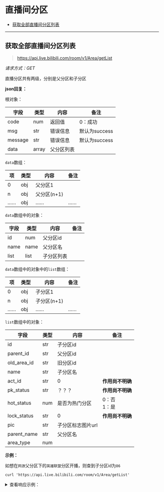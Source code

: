 # 直播间分区

- [获取全部直播间分区列表](#获取全部直播间分区列表)

---

## 获取全部直播间分区列表

> https://api.live.bilibili.com/room/v1/Area/getList

*请求方式：GET*

直播分区共有两级，分别是父分区和子分区

**json回复：**

根对象：

| 字段    | 类型   | 内容       | 备注          |
| ------- | ------ | ---------- | ------------- |
| code    | num    | 返回值     | 0：成功       |
| msg     | str    | 错误信息   | 默认为success |
| message | str    | 错误信息   | 默认为success |
| data    | array | 父分区列表 |               |

`data`数组：

| 项   | 类型 | 内容        | 备注 |
| ---- | ---- | ----------- | ---- |
| 0    | obj  | 父分区1     |      |
| n    | obj  | 父分区(n+1) |      |
| ……   | obj  | ……          | ……   |

`data`数组中的对象：

| 字段 | 类型 | 内容       | 备注 |
| ---- | ---- | ---------- | ---- |
| id   | num  | 父分区id   |      |
| name | name | 父分区名   |      |
| list | list | 子分区列表 |      |

`data`数组中的对象中的`list`数组：

| 项   | 类型 | 内容        | 备注 |
| ---- | ---- | ----------- | ---- |
| 0    | obj  | 子分区1     |      |
| n    | obj  | 子分区(n+1) |      |
| ……   | obj  | ……          | ……   |

`list`数组中的对象：

| 字段        | 类型 | 内容              | 备注             |
| ----------- | ---- | ----------------- | ---------------- |
| id          | str  | 子分区id          |                  |
| parent_id   | str  | 父分区id          |                  |
| old_area_id | str  | 旧分区id          |                  |
| name        | str  | 子分区名          |                  |
| act_id      | str  | 0                 | **作用尚不明确** |
| pk_status   | str  | ？？？            | **作用尚不明确** |
| hot_status  | num  | 是否为热门分区    | 0：否<br />1：是 |
| lock_status | str  | 0                 | **作用尚不明确** |
| pic         | str  | 子分区标志图片url |                  |
| parent_name | str  | 父分区名          |                  |
| area_type   | num  |                   |                  |

**示例：**

如想在`网游`父分区下的`英雄联盟`分区开播，则查到子分区id为`86`

```shell
curl 'https://api.live.bilibili.com/room/v1/Area/getList'
```

<details>
<summary>查看响应示例：</summary>

```json
{
    "code": 0,
    "msg": "success",
    "message": "success",
    "data": [
        {
            "id": 2,
            "name": "网游",
            "list": [
                {
                    "id": "86",
                    "parent_id": "2",
                    "old_area_id": "4",
                    "name": "英雄联盟",
                    "act_id": "0",
                    "pk_status": "0",
                    "hot_status": 1,
                    "lock_status": "0",
                    "pic": "http://i0.hdslb.com/bfs/vc/dcfb14f14ec83e503147a262e7607858b05d7ac0.png",
                    "parent_name": "网游",
                    "area_type": 0
                },
                {
                    "id": "252",
                    "parent_id": "2",
                    "old_area_id": "3",
                    "name": "逃离塔科夫",
                    "act_id": "0",
                    "pk_status": "0",
                    "hot_status": 1,
                    "lock_status": "0",
                    "pic": "http://i0.hdslb.com/bfs/vc/762a7de3dd5fe8165d1d55b232484a017941592f.png",
                    "parent_name": "网游",
                    "area_type": 0
                },
                {
                    "id": "80",
                    "parent_id": "2",
                    "old_area_id": "1",
                    "name": "绝地求生",
                    "act_id": "0",
                    "pk_status": "0",
                    "hot_status": 1,
                    "lock_status": "0",
                    "pic": "http://i0.hdslb.com/bfs/vc/43ca83fdcd10505eaeef1b76cf8ce642a53b94da.png",
                    "parent_name": "网游",
                    "area_type": 0
                },
               …………
            ]
        },
        {
            "id": 3,
            "name": "手游",
            "list": [
                {
                    "id": "35",
                    "parent_id": "3",
                    "old_area_id": "12",
                    "name": "王者荣耀",
                    "act_id": "0",
                    "pk_status": "0",
                    "hot_status": 1,
                    "lock_status": "0",
                    "pic": "http://i0.hdslb.com/bfs/vc/0fefa924760b2dd492a12dddafe179bfa1216918.png",
                    "parent_name": "手游",
                    "area_type": 0
                },
               …………
            ]
        },
        {
            "id": 6,
            "name": "单机",
            "list": [
                {
                    "id": "236",
                    "parent_id": "6",
                    "old_area_id": "1",
                    "name": "主机游戏",
                    "act_id": "0",
                    "pk_status": "0",
                    "hot_status": 1,
                    "lock_status": "0",
                    "pic": "http://i0.hdslb.com/bfs/vc/edb636ee59f902e3134a2790545045bddd70978e.png",
                    "parent_name": "单机",
                    "area_type": 0
                },
               …………
            ]
        },
        {
            "id": 1,
            "name": "娱乐",
            "list": [
                {
                    "id": "21",
                    "parent_id": "1",
                    "old_area_id": "10",
                    "name": "视频唱见",
                    "act_id": "0",
                    "pk_status": "1",
                    "hot_status": 1,
                    "lock_status": "0",
                    "pic": "http://i0.hdslb.com/bfs/vc/72b93ddafdf63c9f0b626ad546847a3c03c92b6f.png",
                    "cate_id": "12",
                    "parent_name": "娱乐",
                    "area_type": 0
                },
                …………
            ]
        },
        {
            "id": 5,
            "name": "电台",
            "list": [
                {
                    "id": "190",
                    "parent_id": "5",
                    "old_area_id": "10",
                    "name": "唱见电台",
                    "act_id": "0",
                    "pk_status": "0",
                    "hot_status": 0,
                    "lock_status": "0",
                    "pic": "http://i0.hdslb.com/bfs/vc/d22d7fafbf9b24e2bc3ce1df5eb9f006e6035e5d.png",
                    "parent_name": "电台",
                    "area_type": 0
                },
                …………
            ]
        }
    ]
}
```

</details>
